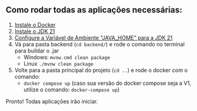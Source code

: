 

## Como rodar todas as aplicações necessárias:
1. <a href="https://docs.docker.com/engine/install/" target="_blank" rel="noopener noreferrer">Instale o Docker</a>
2. <a href="https://www.oracle.com/java/technologies/downloads/#java21" target="_blank" rel="noopener noreferrer">Instale o JDK 21</a>
3. <a href="https://www.baeldung.com/java-home-on-windows-7-8-10-mac-os-x-linux" target="_blank" rel="noopener noreferrer">Configure a Variável de Ambiente "JAVA_HOME" para a JDK 21</a>
4. Vá para pasta backend (`cd backend/`) e rode o comando no terminal para buildar o .jar
   - Windows: `mvnw.cmd clean package`
   - Linux `./mvnw clean package`
5. Volte para a pasta principal do projeto (`cd ..`) e rode o docker com o comando: 
   - `docker compose up` (caso sua versão do docker compose seja a V1, utilize o comando: `docker-compose up`)

Pronto! Todas aplicações irão iniciar.